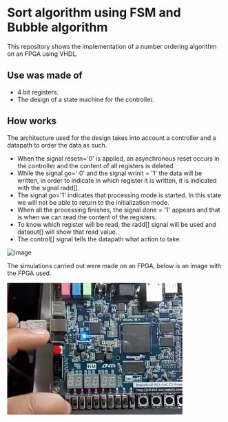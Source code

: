 # Sort algorithm using FSM and Bubble algorithm

This repository shows the implementation of a number ordering algorithm on an FPGA using VHDL.

## Use was made of

- 4 bit registers.
- The design of a state machine for the controller.

## How works

The architecture used for the design takes into account a controller and a datapath to order the data as such.

- When the signal resetn='0' is applied, an asynchronous reset occurs in the controller and the content of all registers is deleted.
- While the signal go=' 0' and the signal wrinit = '1' the data will be written, in order to indicate in which register it is written, it is indicated with the signal radd[].
- The signal go='1' indicates that processing mode is started. In this state we will not be able to return to the initialization mode.
- When all the processing finishes, the signal done = '1' appears and that is when we can read the content of the registers.
- To know which register will be read, the radd[] signal will be used and dataout[] will show that read value.
- The control[] signal tells the datapath what action to take.

![image](https://user-images.githubusercontent.com/63620889/189761283-3f0a5cf7-73de-4d07-9618-2e6863629c83.png)


The simulations carried out were made on an FPGA, below is an image with the FPGA used.

![Simulación](/image/simulation.png "Simulado en una FPGA")
